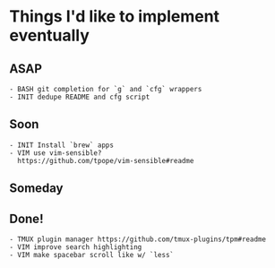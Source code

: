 # Things I'd like to implement eventually

## ASAP

    - BASH git completion for `g` and `cfg` wrappers
    - INIT dedupe README and cfg script

## Soon

    - INIT Install `brew` apps
    - VIM use vim-sensible?
      https://github.com/tpope/vim-sensible#readme

## Someday


## Done!

    - TMUX plugin manager https://github.com/tmux-plugins/tpm#readme
    - VIM improve search highlighting
    - VIM make spacebar scroll like w/ `less`

